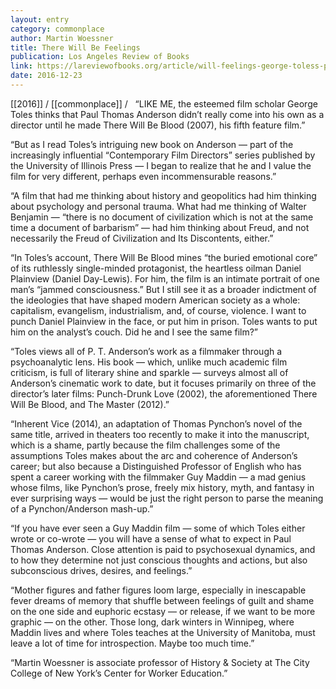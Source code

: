 ```yaml
---
layout: entry
category: commonplace
author: Martin Woessner
title: There Will Be Feelings
publication: Los Angeles Review of Books
link: https://lareviewofbooks.org/article/will-feelings-george-toless-paul-thomas-anderson/
date: 2016-12-23
---
```


[[2016]] / [[commonplace]] / 
 
“LIKE ME, the esteemed film scholar George Toles thinks that Paul Thomas Anderson didn’t really come into his own as a director until he made There Will Be Blood (2007), his fifth feature film.”

“But as I read Toles’s intriguing new book on Anderson — part of the increasingly influential “Contemporary Film Directors” series published by the University of Illinois Press — I began to realize that he and I value the film for very different, perhaps even incommensurable reasons.”

“A film that had me thinking about history and geopolitics had him thinking about psychology and personal trauma. What had me thinking of Walter Benjamin — “there is no document of civilization which is not at the same time a document of barbarism” — had him thinking about Freud, and not necessarily the Freud of Civilization and Its Discontents, either.”

“In Toles’s account, There Will Be Blood mines “the buried emotional core” of its ruthlessly single-minded protagonist, the heartless oilman Daniel Plainview (Daniel Day-Lewis). For him, the film is an intimate portrait of one man’s “jammed consciousness.” But I still see it as a broader indictment of the ideologies that have shaped modern American society as a whole: capitalism, evangelism, industrialism, and, of course, violence. I want to punch Daniel Plainview in the face, or put him in prison. Toles wants to put him on the analyst’s couch. Did he and I see the same film?”

“Toles views all of P. T. Anderson’s work as a filmmaker through a psychoanalytic lens. His book — which, unlike much academic film criticism, is full of literary shine and sparkle — surveys almost all of Anderson’s cinematic work to date, but it focuses primarily on three of the director’s later films: Punch-Drunk Love (2002), the aforementioned There Will Be Blood, and The Master (2012).”

“Inherent Vice (2014), an adaptation of Thomas Pynchon’s novel of the same title, arrived in theaters too recently to make it into the manuscript, which is a shame, partly because the film challenges some of the assumptions Toles makes about the arc and coherence of Anderson’s career; but also because a Distinguished Professor of English who has spent a career working with the filmmaker Guy Maddin — a mad genius whose films, like Pynchon’s prose, freely mix history, myth, and fantasy in ever surprising ways — would be just the right person to parse the meaning of a Pynchon/Anderson mash-up.”

“If you have ever seen a Guy Maddin film — some of which Toles either wrote or co-wrote — you will have a sense of what to expect in Paul Thomas Anderson. Close attention is paid to psychosexual dynamics, and to how they determine not just conscious thoughts and actions, but also subconscious drives, desires, and feelings.”

“Mother figures and father figures loom large, especially in inescapable fever dreams of memory that shuffle between feelings of guilt and shame on the one side and euphoric ecstasy — or release, if we want to be more graphic — on the other. Those long, dark winters in Winnipeg, where Maddin lives and where Toles teaches at the University of Manitoba, must leave a lot of time for introspection. Maybe too much time.”

“Martin Woessner is associate professor of History & Society at The City College of New York’s Center for Worker Education.”

